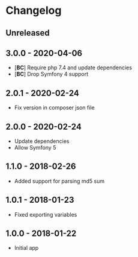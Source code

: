 # Changelog

<!-- There should always be "Unreleased" section at the beginning. -->

## Unreleased

## 3.0.0 - 2020-04-06
- [**BC**] Require php 7.4 and update dependencies
- [**BC**] Drop Symfony 4 support

## 2.0.1 - 2020-02-24
- Fix version in composer json file

## 2.0.0 - 2020-02-24
- Update dependencies
- Allow Symfony 5

## 1.1.0 - 2018-02-26
- Added support for parsing md5 sum

## 1.0.1 - 2018-01-23
- Fixed exporting variables

## 1.0.0 - 2018-01-22
- Initial app
